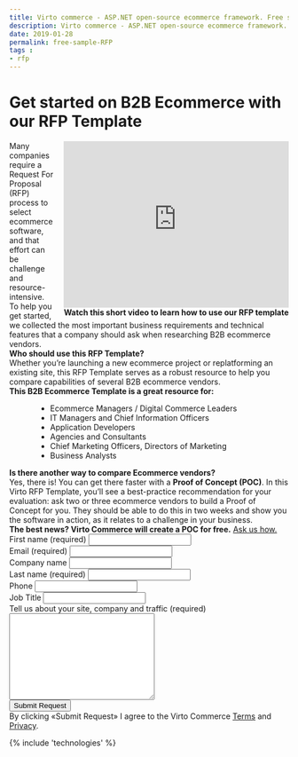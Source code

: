 ```yaml
---
title: Virto commerce - ASP.NET open-source ecommerce framework. Free sample RFP
description: Virto commerce - ASP.NET open-source ecommerce framework. Free sample RFP
date: 2019-01-28
permalink: free-sample-RFP
tags : 
- rfp
---
```

<div class="roadmap __responsive">
	<h1 class="section-t">Get started on B2B Ecommerce with our RFP Template</h1>
    <div class="text">
        <div style="float:right;padding-left:15px">
            <iframe src="https://www.youtube.com/embed/BZezTvC0604" frameborder="0" allow="accelerometer; autoplay; encrypted-media; gyroscope; picture-in-picture" allowfullscreen style="width:100%;height:300px"></iframe>
            <div class="section-t">
                <strong>Watch this short video to learn how to use our RFP template</strong>
            </div>
        </div>
        Many companies require a Request For Proposal (RFP) process to select ecommerce software, and that effort can be challenge and resource-intensive.<br />
        To help you get started, we collected the most important business requirements and technical features that a company should ask when researching B2B ecommerce vendors.
    </div>
    <div class="text">
        <b>Who should use this RFP Template?</b><br />
        Whether you’re launching a new ecommerce project or replatforming an existing site, this RFP Template serves as a robust resource to help you compare capabilities of several
        B2B ecommerce vendors.
    </div>
    <div class="text">
        <b>This B2B Ecommerce Template is a great resource for:</b>
    </div>
    <ul class="text" style="margin-left:50px">
        <li>Ecommerce Managers / Digital Commerce Leaders</li>
        <li>IT Managers and Chief Information Officers</li>
        <li>Application Developers</li>
        <li>Agencies and Consultants</li>
        <li>Chief Marketing Officers, Directors of Marketing</li>
        <li>Business Analysts</li>
    </ul>
    <div class="text">
        <b>Is there another way to compare Ecommerce vendors?</b><br />
        Yes, there is! You can get there faster with a <b>Proof of Concept (POC)</b>. In this Virto RFP Template, you’ll see
        a best-practice recommendation for your evaluation: ask two or three ecommerce vendors to build a Proof of Concept for you. They should be able to do this in two weeks and
        show you the software in action, as it relates to a challenge in your business.<br />
        <b>The best news? Virto Commerce will create a POC for free.</b> <a href="mailto:garren@virtoway.com">Ask us how.</a>
    </div>
    <div class="columns">
        <div class="column">
            <div class="block">
                <form action="" method="post" accept-charset="UTF-8" id="rfp">
                    <input id="Contact[Subject]" type="hidden" name="Contact[Subject]" value="Contact Us" />
                    <input id="Contact[RedirectUrl]" type="hidden" name="Contact[RedirectUrl]" value="~/thank-you" />
                    <div class="column">
                        <div class="control-group">
                            <label for="Contact[FirstName]">First name (required)</label>
                            <input id="Contact[FirstName]" tabindex="1" type="text" name="Contact[FirstName]" class="form-input" required="required" autocomplete="given-name" />
                        </div>
                        <div class="control-group">
                            <label for="Contact[Email]">Email (required)</label>
                            <input id="Contact[Email]" tabindex="3" type="text" name="Contact[Email]" class="form-input" required="required" autocomplete="email" />
                        </div>
                        <div class="control-group">
                            <label for="CompanyName">Company name</label>
                            <input id="Contact[CompanyName]" tabindex="5" type="text" name="Contact[CompanyName]" class="form-input" autocomplete="organization" />
                        </div>
                    </div>
                    <div class="column">
                        <div class="control-group">
                            <label for="LastName">Last name (required)</label>
                            <input id="Contact[LastName]" tabindex="2" type="text" name="Contact[LastName]" class="form-input" required="required" autocomplete="family-name" />
                        </div>
                        <div class="control-group">
                            <label for="Phone">Phone</label>
                            <input id="Contact[Phone]" type="tel" tabindex="4" name="Contact[Phone]" class="form-input" autocomplete="mobile" />
                        </div>
                        <div class="control-group">
                            <label for="JobTitle">Job Title</label>
                            <input id="Contact[JobTitle]" type="text" tabindex="6" name="Contact[JobTitle]" class="form-input" autocomplete="organization-title" />
                        </div>
                    </div>
                    <div class="control-group">
                        <label for="Message">Tell us about your site, company and traffic (required)</label>
                        <textarea id="Contact[Message]" rows="10" cols="30" name="Contact[Message]" class="form-text" required="required" tabindex="10"></textarea>
                    </div>
                    <div class="control-group">
                        <button type="submit" class="button fill" tabindex="11">Submit Request</button>
                    </div>
                    <div class="control-group">
                        <label class="text-14">By clicking «Submit Request» I agree to the Virto Commerce <a href="/terms">Terms</a> and <a href="/privacy">Privacy</a>.</label>
                    </div>
                </form>
            </div>
        </div>
    </div>
</div>
{% include 'technologies' %}
<script>
    $('#rfp').submit(function() {
		if (this.checkValidity())
			window.location.href = '/thanks-for-download-free-sample-rfp';
	});
</script>
